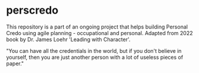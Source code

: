 # perscredo
This repository is a part of an ongoing project that helps building Personal Credo using agile planning - occupational and personal.
Adapted from 2022 book by Dr. James Loehr 'Leading with Character'.

"You can have all the credentials in the world,
but if you don't believe in yourself, then you are just another person
with a lot of useless pieces of paper."
